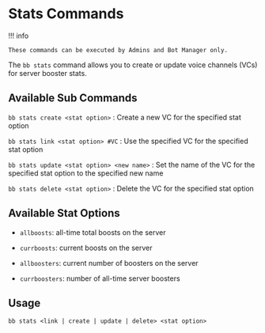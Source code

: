 # Stats Commands

!!! info
    
    These commands can be executed by Admins and Bot Manager only.


The `bb stats` command allows you to create or update voice channels (VCs) for server booster stats.

## Available Sub Commands

`bb stats create <stat option>`
:   Create a new VC for the specified stat option

`bb stats link <stat option> #VC`
:   Use the specified VC for the specified stat option

`bb stats update <stat option> <new name>`
:   Set the name of the VC for the specified stat option to the specified new name

`bb stats delete <stat option>`
:   Delete the VC for the specified stat option

## Available Stat Options

- `allboosts`: all-time total boosts on the server

- `currboosts`: current boosts on the server

- `allboosters`: current number of boosters on the server

- `currboosters`: number of all-time server boosters

## Usage

`bb stats <link | create | update | delete> <stat option>`

